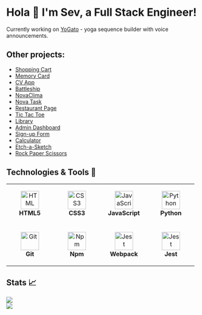 # Hola 👋 I'm Sev, a Full Stack Engineer!


Currently working on [YoGato](https://github.com/sevleo/YoGato) - yoga sequence builder with voice announcements.
  



## Other projects:
- [Shopping Cart](https://github.com/sevleo/shopping-cart)
- [Memory Card](https://github.com/sevleo/memory-card)
- [CV App](https://github.com/sevleo/cv-app)
- [Battleship](https://github.com/sevleo/battleship)
- [NovaClima](https://github.com/sevleo/NovaClima)
- [Nova Task](https://github.com/sevleo/nova_task)
- [Restaurant Page](https://github.com/sevleo/restaurant_page)
- [Tic Tac Toe](https://github.com/sevleo/tic_tac_toe)
- [Library](https://github.com/sevleo/library)
- [Admin Dashboard](https://github.com/sevleo/admin_dashboard)
- [Sign-up Form](https://github.com/sevleo/Sign-up_Form)
- [Calculator](https://github.com/sevleo/calculator)
- [Etch-a-Sketch](https://github.com/sevleo/Etch-a-Sketch)
- [Rock Paper Scissors](https://github.com/sevleo/rock-paper-scissors)


## Technologies & Tools 🔧
<table>
  <tr>
    <td align="center" height="108" width="108">
      <img
        src="https://cdn.jsdelivr.net/gh/devicons/devicon/icons/html5/html5-plain.svg"
        width="48"
        height="48"
        alt="HTML"
      />
      <br /><strong>HTML5</strong>
    </td>
    <td align="center" height="108" width="108">
      <img
        src="https://cdn.jsdelivr.net/gh/devicons/devicon/icons/css3/css3-plain.svg"
        width="48"
        height="48"
        alt="CSS3"
      />
      <br /><strong>CSS3</strong>
    </td>
    <td align="center" height="108" width="108">
      <img
        src="https://cdn.jsdelivr.net/gh/devicons/devicon/icons/javascript/javascript-plain.svg"
        width="48"
        height="48"
        alt="JavaScript"
      />
      <br /><strong>JavaScript</strong>
    </td>
    <td align="center" height="108" width="108">
      <img
        src="https://cdn.jsdelivr.net/gh/devicons/devicon/icons/python/python-original.svg"
        width="48"
        height="48"
        alt="Python"
      />
      <br /><strong>Python</strong>
    </td>
  </tr>
  <tr>
    <td align="center" height="108" width="108">
      <img
        src="https://cdn.jsdelivr.net/gh/devicons/devicon/icons/git/git-original.svg"
        width="48"
        height="48"
        alt="Git"
      />
      <br /><strong>Git</strong>
    </td>
    <td align="center" height="108" width="108">
      <img
        src="https://cdn.jsdelivr.net/gh/devicons/devicon/icons/npm/npm-original-wordmark.svg"
        width="48"
        height="48"
        alt="Npm"
      />
      <br /><strong>Npm</strong>
    </td>
    <td align="center" height="108" width="108">
      <img
        src="https://cdn.jsdelivr.net/gh/devicons/devicon/icons/webpack/webpack-original.svg"
        width="48"
        height="48"
        alt="Jest"
      />
      <br /><strong>Webpack</strong>
    </td>
        <td align="center" height="108" width="108">
      <img
        src="https://cdn.jsdelivr.net/gh/devicons/devicon/icons/jest/jest-plain.svg"
        width="48"
        height="48"
        alt="Jest"
      />
      <br /><strong>Jest</strong>
    </td>
  </tr>
</table>


## Stats 📈
<img 
  src="https://github-readme-stats.vercel.app/api/top-langs/?username=sevleo&theme=react&layout=compact"
/>
</br>
<img
  src="https://github-readme-streak-stats.herokuapp.com/?user=sevleo&&theme=react&&hide_border=true"
/>
<br/>


